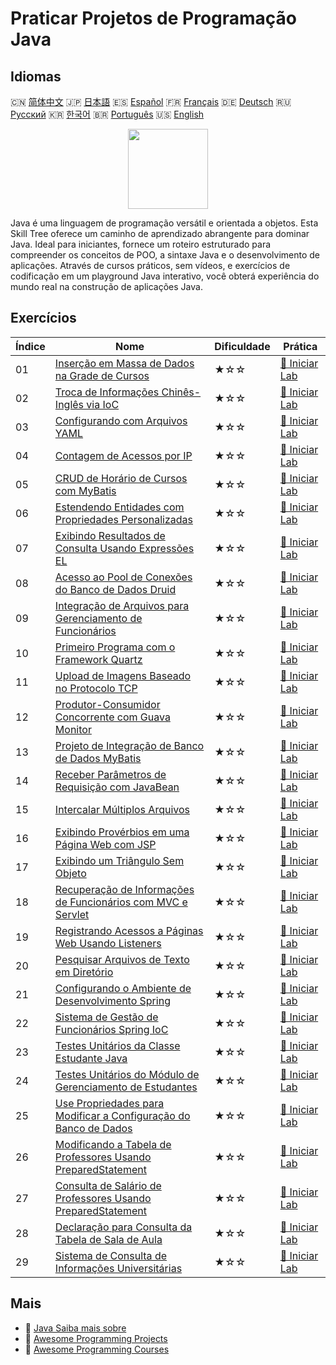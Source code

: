 # Praticar Projetos de Programação Java

## Idiomas

🇨🇳 [简体中文](README_zh.md) 🇯🇵 [日本語](README_ja.md) 🇪🇸 [Español](README_es.md) 🇫🇷 [Français](README_fr.md) 🇩🇪 [Deutsch](README_de.md) 🇷🇺 [Русский](README_ru.md) 🇰🇷 [한국어](README_ko.md) 🇧🇷 [Português](README_pt.md) 🇺🇸 [English](README.md) 

<div align="center">
<img width="128px" src="https://file.labex.io/path/vBtgM8cNsQFn.png">
</div>

Java é uma linguagem de programação versátil e orientada a objetos. Esta Skill Tree oferece um caminho de aprendizado abrangente para dominar Java. Ideal para iniciantes, fornece um roteiro estruturado para compreender os conceitos de POO, a sintaxe Java e o desenvolvimento de aplicações. Através de cursos práticos, sem vídeos, e exercícios de codificação em um playground Java interativo, você obterá experiência do mundo real na construção de aplicações Java.

## Exercícios

|   Índice | Nome                                                                                                                                                    | Dificuldade   | Prática                                                                                                   |
|----------|---------------------------------------------------------------------------------------------------------------------------------------------------------|---------------|-----------------------------------------------------------------------------------------------------------|
|       01 | [Inserção em Massa de Dados na Grade de Cursos](https://labex.io/pt/courses/project-bulk-insert-data-into-course-schedule)                              | ★☆☆           | [🚀 Iniciar Lab](https://labex.io/pt/courses/project-bulk-insert-data-into-course-schedule)               |
|       02 | [Troca de Informações Chinês-Inglês via IoC](https://labex.io/pt/courses/project-chinese-english-information-switching-via-ioc)                         | ★☆☆           | [🚀 Iniciar Lab](https://labex.io/pt/courses/project-chinese-english-information-switching-via-ioc)       |
|       03 | [Configurando com Arquivos YAML](https://labex.io/pt/courses/project-configuring-with-yaml-files)                                                       | ★☆☆           | [🚀 Iniciar Lab](https://labex.io/pt/courses/project-configuring-with-yaml-files)                         |
|       04 | [Contagem de Acessos por IP](https://labex.io/pt/courses/project-counting-access-times-by-ip)                                                           | ★☆☆           | [🚀 Iniciar Lab](https://labex.io/pt/courses/project-counting-access-times-by-ip)                         |
|       05 | [CRUD de Horário de Cursos com MyBatis](https://labex.io/pt/courses/project-course-schedule-crud-with-mybatis)                                          | ★☆☆           | [🚀 Iniciar Lab](https://labex.io/pt/courses/project-course-schedule-crud-with-mybatis)                   |
|       06 | [Estendendo Entidades com Propriedades Personalizadas](https://labex.io/pt/courses/project-custom-type-handler)                                         | ★☆☆           | [🚀 Iniciar Lab](https://labex.io/pt/courses/project-custom-type-handler)                                 |
|       07 | [Exibindo Resultados de Consulta Usando Expressões EL](https://labex.io/pt/courses/project-displaying-query-results-using-el-expressions)               | ★☆☆           | [🚀 Iniciar Lab](https://labex.io/pt/courses/project-displaying-query-results-using-el-expressions)       |
|       08 | [Acesso ao Pool de Conexões do Banco de Dados Druid](https://labex.io/pt/courses/project-druid-database-connection-pool-access)                         | ★☆☆           | [🚀 Iniciar Lab](https://labex.io/pt/courses/project-druid-database-connection-pool-access)               |
|       09 | [Integração de Arquivos para Gerenciamento de Funcionários](https://labex.io/pt/courses/project-employee-management-file-integration)                   | ★☆☆           | [🚀 Iniciar Lab](https://labex.io/pt/courses/project-employee-management-file-integration)                |
|       10 | [Primeiro Programa com o Framework Quartz](https://labex.io/pt/courses/project-first-program-with-quartz-framework)                                     | ★☆☆           | [🚀 Iniciar Lab](https://labex.io/pt/courses/project-first-program-with-quartz-framework)                 |
|       11 | [Upload de Imagens Baseado no Protocolo TCP](https://labex.io/pt/courses/project-image-upload-based-on-tcp-protocol)                                    | ★☆☆           | [🚀 Iniciar Lab](https://labex.io/pt/courses/project-image-upload-based-on-tcp-protocol)                  |
|       12 | [Produtor-Consumidor Concorrente com Guava Monitor](https://labex.io/pt/courses/project-implement-thread-communication)                                 | ★☆☆           | [🚀 Iniciar Lab](https://labex.io/pt/courses/project-implement-thread-communication)                      |
|       13 | [Projeto de Integração de Banco de Dados MyBatis](https://labex.io/pt/courses/project-input-parameter-practice)                                         | ★☆☆           | [🚀 Iniciar Lab](https://labex.io/pt/courses/project-input-parameter-practice)                            |
|       14 | [Receber Parâmetros de Requisição com JavaBean](https://labex.io/pt/courses/project-javabean-mutiple-parameters)                                        | ★☆☆           | [🚀 Iniciar Lab](https://labex.io/pt/courses/project-javabean-mutiple-parameters)                         |
|       15 | [Intercalar Múltiplos Arquivos](https://labex.io/pt/courses/project-merge-multiple-files-alternately)                                                   | ★☆☆           | [🚀 Iniciar Lab](https://labex.io/pt/courses/project-merge-multiple-files-alternately)                    |
|       16 | [Exibindo Provérbios em uma Página Web com JSP](https://labex.io/pt/courses/project-output-a-quote)                                                     | ★☆☆           | [🚀 Iniciar Lab](https://labex.io/pt/courses/project-output-a-quote)                                      |
|       17 | [Exibindo um Triângulo Sem Objeto](https://labex.io/pt/courses/project-outputting-triangle-with-out-object)                                             | ★☆☆           | [🚀 Iniciar Lab](https://labex.io/pt/courses/project-outputting-triangle-with-out-object)                 |
|       18 | [Recuperação de Informações de Funcionários com MVC e Servlet](https://labex.io/pt/courses/project-query-employee-information)                          | ★☆☆           | [🚀 Iniciar Lab](https://labex.io/pt/courses/project-query-employee-information)                          |
|       19 | [Registrando Acessos a Páginas Web Usando Listeners](https://labex.io/pt/courses/project-recording-web-page-accesses-using-listeners)                   | ★☆☆           | [🚀 Iniciar Lab](https://labex.io/pt/courses/project-recording-web-page-accesses-using-listeners)         |
|       20 | [Pesquisar Arquivos de Texto em Diretório](https://labex.io/pt/courses/project-search-for-text-files-in-directory)                                      | ★☆☆           | [🚀 Iniciar Lab](https://labex.io/pt/courses/project-search-for-text-files-in-directory)                  |
|       21 | [Configurando o Ambiente de Desenvolvimento Spring](https://labex.io/pt/courses/project-setting-up-spring-development-environment)                      | ★☆☆           | [🚀 Iniciar Lab](https://labex.io/pt/courses/project-setting-up-spring-development-environment)           |
|       22 | [Sistema de Gestão de Funcionários Spring IoC](https://labex.io/pt/courses/project-spring-ioc-employee-management-system)                               | ★☆☆           | [🚀 Iniciar Lab](https://labex.io/pt/courses/project-spring-ioc-employee-management-system)               |
|       23 | [Testes Unitários da Classe Estudante Java](https://labex.io/pt/courses/project-student-class-test)                                                     | ★☆☆           | [🚀 Iniciar Lab](https://labex.io/pt/courses/project-student-class-test)                                  |
|       24 | [Testes Unitários do Módulo de Gerenciamento de Estudantes](https://labex.io/pt/courses/project-student-management-module-unit-testing)                 | ★☆☆           | [🚀 Iniciar Lab](https://labex.io/pt/courses/project-student-management-module-unit-testing)              |
|       25 | [Use Propriedades para Modificar a Configuração do Banco de Dados](https://labex.io/pt/courses/project-use-properties-to-modify-database-configuration) | ★☆☆           | [🚀 Iniciar Lab](https://labex.io/pt/courses/project-use-properties-to-modify-database-configuration)     |
|       26 | [Modificando a Tabela de Professores Usando PreparedStatement](https://labex.io/pt/courses/project-modifying-the-teacher-table-using-preparedstatement) | ★☆☆           | [🚀 Iniciar Lab](https://labex.io/pt/courses/project-modifying-the-teacher-table-using-preparedstatement) |
|       27 | [Consulta de Salário de Professores Usando PreparedStatement](https://labex.io/pt/courses/project-query-teacher-salary-using-preparedstatement)         | ★☆☆           | [🚀 Iniciar Lab](https://labex.io/pt/courses/project-query-teacher-salary-using-preparedstatement)        |
|       28 | [Declaração para Consulta da Tabela de Sala de Aula](https://labex.io/pt/courses/project-statement-for-querying-teacher-table)                          | ★☆☆           | [🚀 Iniciar Lab](https://labex.io/pt/courses/project-statement-for-querying-teacher-table)                |
|       29 | [Sistema de Consulta de Informações Universitárias](https://labex.io/pt/courses/project-university-information-query-system)                            | ★☆☆           | [🚀 Iniciar Lab](https://labex.io/pt/courses/project-university-information-query-system)                 |

## Mais

- 🔗 [Java Saiba mais sobre](https://labex.io/pt/skilltrees/java)
- 🔗 [Awesome Programming Projects](https://github.com/labex-labs/awesome-programming-projects)
- 🔗 [Awesome Programming Courses](https://github.com/labex-labs/awesome-programming-courses)

